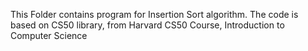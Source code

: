 This Folder contains program for Insertion Sort algorithm.
The code is based on CS50 library, from Harvard CS50 Course, Introduction to Computer Science
